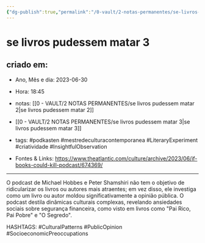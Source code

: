 ```yaml
---
{"dg-publish":true,"permalink":"/0-vault/2-notas-permanentes/se-livros-pudessem-matar-3/","tags":["permanente","podkasten","mestredeculturacontemporanea","LiteraryExperiment","criatividade","InsightfulObservation","CulturalPatterns","PublicOpinion","SocioeconomicPreoccupations"],"dgHomeLink":true,"dgShowLocalGraph":true,"dgShowFileTree":true,"dgEnableSearch":true,"noteIcon":""}
---
```


# se livros pudessem matar 3

## criado em: 
-  Ano, Mês e dia: 2023-06-30
- Hora: 18:45

- notas: [[0 - VAULT/2 NOTAS PERMANENTES/se livros pudessem matar 2\|se livros pudessem matar 2]]
- [[0 - VAULT/2 NOTAS PERMANENTES/se livros pudessem matar 3\|se livros pudessem matar 3]]
- tags: #podkasten #mestredeculturacontemporanea #LiteraryExperiment #criatividade #InsightfulObservation 
- Fontes & Links: https://www.theatlantic.com/culture/archive/2023/06/if-books-could-kill-podcast/674369/
---

O podcast de Michael Hobbes e Peter Shamshiri não tem o objetivo de ridicularizar os livros ou autores mais atraentes; em vez disso, ele investiga como um livro ou autor moldou significativamente a opinião pública. O podcast destila dinâmicas culturais complexas, revelando ansiedades sociais sobre segurança financeira, como visto em livros como "Pai Rico, Pai Pobre" e "O Segredo".


HASHTAGS: #CulturalPatterns #PublicOpinion #SocioeconomicPreoccupations